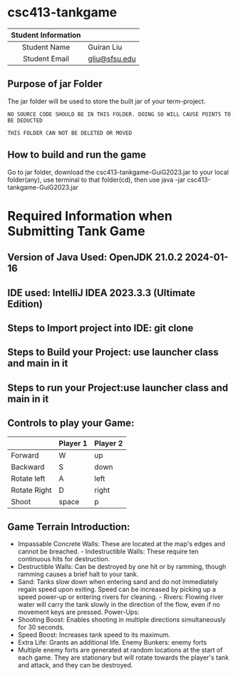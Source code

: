 # csc413-tankgame


| Student Information |                 |
|:-------------------:|---------------- |
|  Student Name       |   Guiran Liu    |
|  Student Email      |   gliu@sfsu.edu |


## Purpose of jar Folder 
The jar folder will be used to store the built jar of your term-project.

`NO SOURCE CODE SHOULD BE IN THIS FOLDER. DOING SO WILL CAUSE POINTS TO BE DEDUCTED`

`THIS FOLDER CAN NOT BE DELETED OR MOVED`

## How to build  and run the game

Go to jar folder, download the csc413-tankgame-GuiG2023.jar to your local folder(any),
use terminal to that folder(cd), then use  java -jar csc413-tankgame-GuiG2023.jar

# Required Information when Submitting Tank Game

## Version of Java Used: OpenJDK 21.0.2 2024-01-16


## IDE used: IntelliJ IDEA 2023.3.3 (Ultimate Edition)

## Steps to Import project into IDE: git clone 

## Steps to Build your Project: use launcher class and main in it
 
## Steps to run your Project:use launcher class and main in it

## Controls to play your Game:

|               | Player 1 | Player 2 |
|---------------|----------|----------|
|  Forward      |     W    |    up    |
|  Backward     |     S    |   down   |
|  Rotate left  |     A    |   left   |
|  Rotate Right |     D    |   right  |
|  Shoot        |   space  |     p    |


## Game Terrain Introduction:
 - Impassable Concrete Walls: These are located at the map's edges and cannot be breached. - Indestructible Walls: These require ten continuous hits for destruction. 
- Destructible Walls: Can be destroyed by one hit or by ramming, though ramming causes a brief halt to your tank. 
- Sand: Tanks slow down when entering sand and do not immediately regain speed upon exiting. Speed can be increased by picking up a speed power-up or entering rivers for cleaning. - Rivers: Flowing river water will carry the tank slowly in the direction of the flow, even if no movement keys are pressed. 
Power-Ups: 
- Shooting Boost: Enables shooting in multiple directions simultaneously for 30 seconds. 
- Speed Boost: Increases tank speed to its maximum. 
- Extra Life: Grants an additional life. Enemy Bunkers: 
enemy forts
- Multiple enemy forts are generated at random locations at the start of each game. They are stationary but will rotate towards the player's tank and attack, and they can be destroyed.


<!-- you may add more controls if you need to. -->
